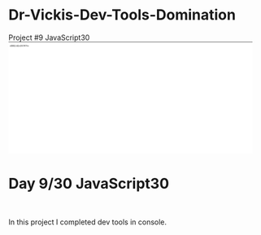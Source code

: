 # Dr-Vickis-Dev-Tools-Domination
Project #9 JavaScript30
![](https://github.com/DrVicki/Dr-Vickis-Dev-Tools-Domination/blob/main/Dr_Vickis_Dev_Tools_Domination/images/Console_Tricks.gif)<br>
<h1>Day 9/30 JavaScript30</h1> <br>
<p> In this project I completed dev tools in console.</p>
